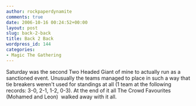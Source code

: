 ```yaml
---
author: rockpaperdynamite
comments: true
date: 2006-10-16 00:24:52+00:00
layout: post
slug: back-2-back
title: Back 2 Back
wordpress_id: 144
categories:
- Magic The Gathering
---
```


Saturday was the second Two Headed Giant of mine to actually run as a sanctioned event. Unusually the teams managed to place in such a way that tie breakers weren't used for standings at all (1 team at the following records: 3-0, 2-1, 1-2, 0-3). At the end of it all The Crowd Favourites (Mohamed and Leon)  walked away with it all.
